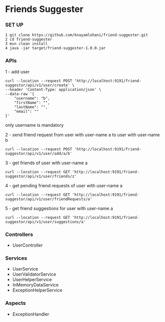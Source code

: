 # Friends Suggester

### SET UP
```
1 git clone https://github.com/knayamlohani/friend-suggester.git
2 cd friend-suggester
3 mvn clean install
4 java -jar target/friend-suggester-1.0.0.jar
```



### APIs

1 -  add user
```
curl --location --request POST 'http://localhost:9191/friend-suggestor/api/v1/user/create' \
--header 'Content-Type: application/json' \
--data-raw '{
    "username": "b",
    "firstName": "",
    "lastName": "",
    "email": ""
}'
```
only username is mandatory


2 - send friend request from user with user-name a to user with user-name b
```
curl --location --request POST 'http://localhost:9191/friend-suggestor/api/v1/user/add/a/b'
```

3 - get friends of user with user-name a 
```
curl --location --request GET 'http://localhost:9191/friend-suggestor/api/v1/user/friends/z'
```
4 - get pending friend requests of user with user-name a 
```
curl --location --request GET 'http://localhost:9191/friend-suggestor/api/v1/user/friendRequests/a'
```

5 -  get  friend suggestions for user with user-name a 
```
curl --location --request GET 'http://localhost:9191/friend-suggestor/api/v1/user/suggestions/a'
```
### Controllers

* UserController


### Services

* UserService
* UserValidatorService
* UserHelperService
* InMemoryDataService
* ExceptionHelperService


### Aspects

* ExceptionHandler
